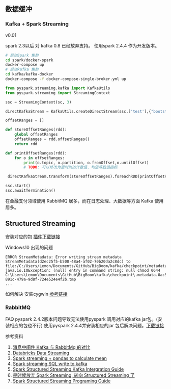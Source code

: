 ## 数据缓冲


### Kafka + Spark Streaming
v0.01

spark 2.3以后 对 kafka 0.8 已经放弃支持。
使用spark 2.4.4 作为开发版本。
```bash
# 启动Spark 集群
cd spark/docker-spark
docker-compose up
# 启动kafka 集群
cd kafka/kafka-docker
docker-compose -f docker-compose-single-broker.yml up
```

```python
from pyspark.streaming.kafka import KafkaUtils
from pyspark.streaming import StreamingContext

ssc = StreamingContext(sc, 3)

directKafkaStream = KafkaUtils.createDirectStream(ssc,['test'],{"bootstrap.servers":'localhost:9092'})

offsetRanges = []

def storeOffsetRanges(rdd):
    global offsetRanges
    offsetRanges = rdd.offsetRanges()
    return rdd

def printOffsetRanges(rdd):
    for o in offsetRanges:
        print(o.topic, o.partition, o.fromOffset,o.untilOffset)
        # TODO: 可以修改为更时尚的计数值、均值等数值指标

 directKafkaStream.transform(storeOffsetRanges).foreachRDD(printOffsetRanges)

ssc.start()
ssc.awaitTermination()
```
在金融支付领域使用 RabbitMQ 居多，而在日志处理、大数据等方面 Kafka 使用居多。

## Structured Streaming

安装对应的包
[插件下载链接](
https://search.maven.org/classic/#search%7Cgav%7C1%7Cg%3A%22org.apache.spark%22%20AND%20a%3A%22spark-sql-kafka-0-10_2.11%22)

Windows10 出现的问题
```
ERROR StreamMetadata: Error writing stream metadata StreamMetadata(d2ec25f5-b500-48a4-af02-70b20da2c8dc) to file:/C:/Users/Lemon/Documents/GitHub/BigBoom/kafka/checkpoint/metadata
java.io.IOException: (null) entry in command string: null chmod 0644 C:\Users\Lemon\Documents\GitHub\BigBoom\kafka\checkpoint\.metadata.0ac501ce-891c-479a-9d8f-724e524e4f2b.tmp
...
```
如何解决
安装cygwin
[参考链接](https://stackoverflow.com/questions/45467106/spark-structured-streaming)

### RabbitMQ

FAQ
pyspark 2.4.2版本问题导致无法使用pyspark 调用对应的kafka jar包。(安装相应的包也不行)
使用pyspark 2.4.4并安装相应的jar 包后解决问题。[下载链接](https://search.maven.org/classic/#search%7Cgav%7C1%7Cg%3A%22org.apache.spark%22%20AND%20a%3A%22spark-streaming-kafka-0-10-assembly_2.11%22)



参考资料
1. [消息中间件 Kafka 与 RabbitMq 的对比](https://www.infoq.cn/article/kafka-vs-rabbitmq)
2. [Databricks Data Streaming](https://stanford.edu/~rezab/sparkclass/slides/td_streaming.pdf)
3. [Spark streaming + pandas to calculate mean](https://matthewrocklin.com/blog/work/2017/10/16/streaming-dataframes-1)
4. [Spark streaming SQL write to kafka](https://databricks.com/blog/2017/04/26/processing-data-in-apache-kafka-with-structured-streaming-in-apache-spark-2-2.html)
5. [Spark Structured Streaming Kafka Intergration Guide](http://spark.apache.org/docs/latest/structured-streaming-kafka-integration.html)
6. [是时候放弃 Spark Streaming, 转向 Structured Streaming 了](https://zhuanlan.zhihu.com/p/51883927)
7. [Spark Structured Streaming Programing Guide](https://spark.apache.org/docs/latest/structured-streaming-programming-guide.html)